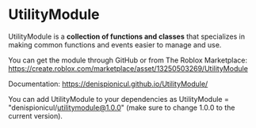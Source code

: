 ﻿# UtilityModule

UtilityModule is a **collection of functions and classes** that specializes in
making common functions and events easier to manage and use.

You can get the module through GitHub or from The Roblox Marketplace: https://create.roblox.com/marketplace/asset/13250503269/UtilityModule

Documentation: https://denispionicul.github.io/UtilityModule/

You can add UtilityModule to your dependencies as UtilityModule = "denispionicul/utilitymodule@1.0.0" (make sure to change 1.0.0 to the current version).
